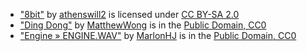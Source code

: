 <ul>
  <li>
    <a href="https://soundcloud.com/athenswill2/8bit" target="_blank">"8bit"</a> by <a href="https://soundcloud.com/athenswill2" target="_blank">athenswill2</a> is licensed under <a href="http://creativecommons.org/licenses/by-sa/2.0" target="_blank">CC BY-SA 2.0</a>
  </li>
  <li>
    <a href="https://freesound.org/people/MatthewWong/sounds/361564/" target="_blank">"Ding Dong"</a> by <a href="https://freesound.org/people/MatthewWong/" target="_blank">MatthewWong</a> is in the <a href="https://wiki.creativecommons.org/Public_domain" target="_blank">Public Domain, CC0</a>
  </li>
  <li>
    <a href="https://freesound.org/people/MarlonHJ/sounds/242740/" target="_blank">"Engine » ENGINE.WAV"</a> by <a href="https://freesound.org/people/MarlonHJ/" target="_blank">MarlonHJ</a> is in the <a href="https://wiki.creativecommons.org/Public_domain" target="_blank">Public Domain, CC0</a>
  </li>
</ul>
